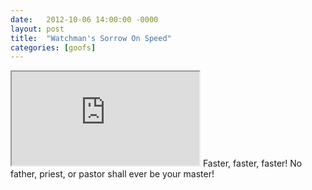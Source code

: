 ```yaml
---
date:   2012-10-06 14:00:00 -0000
layout: post
title:  "Watchman's Sorrow On Speed"
categories: [goofs]
---
```

<iframe src="https://www.youtube.com/embed/QK7mmM1X25o?rel=0" allowfullscreen="allowfullscreen"></iframe>
Faster, faster, faster! No father, priest, or pastor shall ever be your master!
